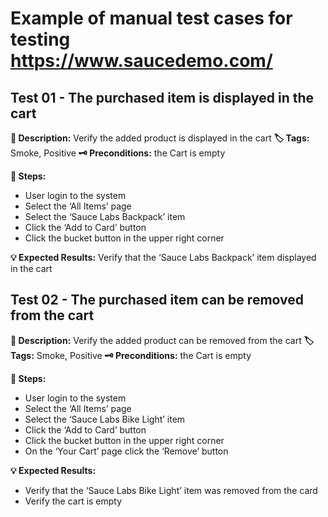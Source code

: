 # Example of manual test cases for testing https://www.saucedemo.com/


## Test 01 - The purchased item is displayed in the cart

**📃 Description:** Verify the added product is displayed in the cart
**🏷️ Tags:** Smoke, Positive
**🗝️ Preconditions:**
the Cart is empty

**👣 Steps:**
- User login to the system
- Select the ‘All Items’ page
- Select the ‘Sauce Labs Backpack’ item
- Click the ‘Add to Card’ button
- Click the bucket button in the upper right corner
  
**💡 Expected Results:**
Verify that the ‘Sauce Labs Backpack’ item displayed in the cart


## Test 02 - The purchased item can be removed from the cart
**📃 Description:** Verify the added product can be removed from the cart
**🏷️ Tags:** Smoke, Positive
**🗝️ Preconditions:**
the Cart is empty

**👣 Steps:**
- User login to the system
- Select the ‘All Items’ page
- Select the ‘Sauce Labs Bike Light’ item
- Click the ‘Add to Card’ button
- Click the bucket button in the upper right corner
- On the ‘Your Cart’ page click the ‘Remove’ button 

**💡 Expected Results:**
- Verify that the ‘Sauce Labs Bike Light’ item was removed from the card
- Verify the cart is empty
